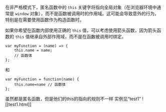 在非严格模式下，匿名函数中的 `this` 关键字将指向全局对象（在浏览器环境中通常是 `window` 对象），而不是函数被调用时的作用域。这可能会导致意外的行为，特别是在需要使用函数作为构造函数时。

如果你希望在函数内部使用正确的 `this` 值，可以考虑使用箭头函数，因为箭头函数的 `this` 值继承自外部作用域，而不是在函数被调用时绑定。

```
var myFunction = (name) => {
    this.name = name;
    // 函数体
};

```

和

```
var myFunction = function(name) { 
	this.name=name // 函数体 
};
```
虽然都是匿名函数，但是他们的this的指向的规则不一样
实例见“test1”
![[test1.html]]